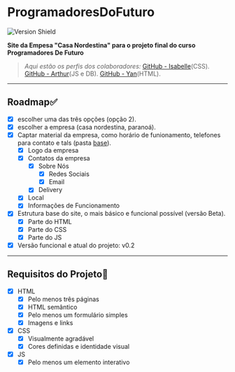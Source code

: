 # ProgramadoresDoFuturo
 
![Version Shield](https://img.shields.io/badge/Version-0.2-red)

**Site da Empesa "Casa Nordestina" para o projeto final do curso Programadores De Futuro**


>*Aqui estão os perfis dos colaboradores:*
>[GitHub - Isabelle](https://github.com/Isabelleluisy17)(CSS).
>[GitHub - Arthur](https://github.com/aroddev)(JS e DB).
>[GitHub - Yan](https://github.com/yan2690)(HTML).

---

## Roadmap✅
- [x] escolher uma das três opções (opção 2).
- [x] escolher a empresa (casa nordestina, paranoá).
- [x] Captar material da empresa, como horário de funionamento, telefones para contato e tals (pasta [base](./base/)).
    - [x] Logo da empresa
    - [x] Contatos da empresa
        - [x] Sobre Nós
            - [x] Redes Sociais
            - [x] Email
        - [x] Delivery
    - [x] Local
    - [x] Informações de Funcionamento
- [x] Estrutura base do site, o mais básico e funcional possível (versão Beta).
    - [x] Parte do HTML
    - [x] Parte do CSS
    - [x] Parte do JS
- [x] Versão funcional e atual do projeto: v0.2

---

## Requisitos do Projeto📒
- [x] HTML
    - [x] Pelo menos três páginas
    - [x] HTML semântico
    - [x] Pelo menos um formulário simples
    - [x] Imagens e links
- [x] CSS
    - [x]  Visualmente agradável
    - [x]  Cores definidas e identidade visual
- [x] JS
    - [x] Pelo menos um elemento interativo 